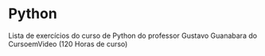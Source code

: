 # Python
 
Lista de exercícios do curso de Python do professor Gustavo Guanabara do CursoemVideo (120 Horas de curso)
